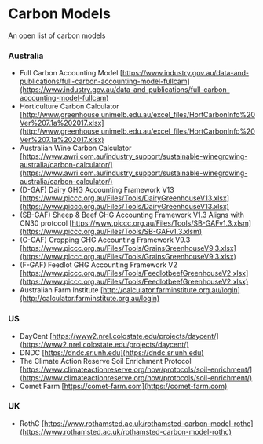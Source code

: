 # Carbon Models
An open list of carbon models

### Australia
* Full Carbon Accounting Model [https://www.industry.gov.au/data-and-publications/full-carbon-accounting-model-fullcam](https://www.industry.gov.au/data-and-publications/full-carbon-accounting-model-fullcam)
* Horticulture Carbon Calculator [http://www.greenhouse.unimelb.edu.au/excel_files/HortCarbonInfo%20Ver%207.1a%202017.xlsx](http://www.greenhouse.unimelb.edu.au/excel_files/HortCarbonInfo%20Ver%207.1a%202017.xlsx)
* Australian Wine Carbon Calculator [https://www.awri.com.au/industry_support/sustainable-winegrowing-australia/carbon-calculator/](https://www.awri.com.au/industry_support/sustainable-winegrowing-australia/carbon-calculator/)
* (D-GAF) Dairy GHG Accounting Framework V13 [https://www.piccc.org.au/Files/Tools/DairyGreenhouseV13.xlsx](https://www.piccc.org.au/Files/Tools/DairyGreenhouseV13.xlsx)
* (SB-GAF) Sheep & Beef GHG Accounting Framework V1.3 Aligns with CN30 protocol [https://www.piccc.org.au/Files/Tools/SB-GAFv1.3.xlsm](https://www.piccc.org.au/Files/Tools/SB-GAFv1.3.xlsm)
* (G-GAF) Cropping GHG Accounting Framework V9.3 [https://www.piccc.org.au/Files/Tools/GrainsGreenhouseV9.3.xlsx](https://www.piccc.org.au/Files/Tools/GrainsGreenhouseV9.3.xlsx)
* (F-GAF) Feedlot GHG Accounting Framework V2 [https://www.piccc.org.au/Files/Tools/FeedlotbeefGreenhouseV2.xlsx](https://www.piccc.org.au/Files/Tools/FeedlotbeefGreenhouseV2.xlsx)
* Australian Farm Institute
[http://calculator.farminstitute.org.au/login](http://calculator.farminstitute.org.au/login)

### US
* DayCent [https://www2.nrel.colostate.edu/projects/daycent/](https://www2.nrel.colostate.edu/projects/daycent/)
* DNDC [https://dndc.sr.unh.edu](https://dndc.sr.unh.edu)
* The Climate Action Reserve Soil Enrichment Protocol [https://www.climateactionreserve.org/how/protocols/soil-enrichment/](https://www.climateactionreserve.org/how/protocols/soil-enrichment/)
* Comet Farm [https://comet-farm.com](https://comet-farm.com)

### UK
* RothC [https://www.rothamsted.ac.uk/rothamsted-carbon-model-rothc](https://www.rothamsted.ac.uk/rothamsted-carbon-model-rothc)
